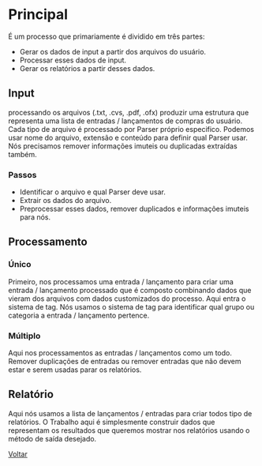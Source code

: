 # Principal
É um processo que primariamente é dividido em três partes: 
* Gerar os dados de input a partir dos arquivos do usuário.
* Processar esses dados de input.
* Gerar os relatórios a partir desses dados.

## Input
processando os arquivos (.txt, .cvs, .pdf, .ofx) produzir uma estrutura que representa uma lista de entradas / lançamentos de compras do usuário. 
Cada tipo de arquivo é processado por Parser próprio especifico. Podemos usar nome do arquivo, extensão e conteúdo para definir qual Parser usar. Nós precisamos remover informações imuteis ou duplicadas extraídas também. 

### Passos
* Identificar o arquivo e qual Parser deve usar.
* Extrair os dados do arquivo.
* Preprocessar esses dados, remover duplicados e informações imuteis para nós.

## Processamento

### Único
Primeiro, nos processamos uma entrada / lançamento para criar uma entrada / lançamento processado que é composto combinando dados que vieram dos arquivos com dados customizados do processo. 
Aqui entra o sistema de tag. Nós usamos o sistema de tag para identificar qual grupo ou categoria a entrada / lançamento pertence. 

### Múltiplo
Aqui nos processamentos as entradas / lançamentos como um todo. 
Remover duplicações de entradas ou remover entradas que não devem estar e serem usadas parar os relatórios. 

## Relatório
Aqui nós usamos a lista de lançamentos / entradas para criar todos tipo de relatórios. 
O Trabalho aqui é simplesmente construir dados que representam os resultados que queremos mostrar nos relatórios usando o método de saída desejado. 

[Voltar](README.md)  
